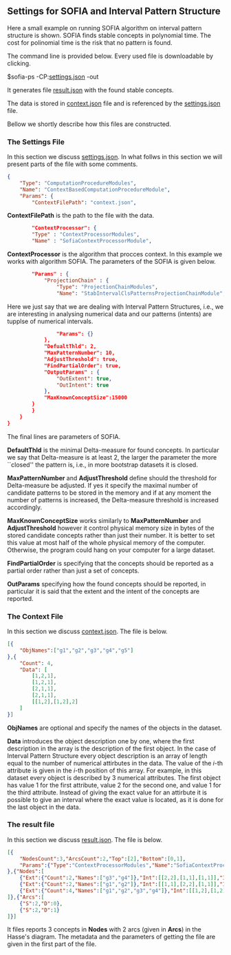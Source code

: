## Settings for SOFIA and Interval Pattern Structure

Here a small example on running SOFIA algorithm on interval pattern structure is shown. SOFIA finds stable concepts in polynomial time.
The cost for polinomial time is the risk that no pattern is found.

The command line is provided below. Every used file is downloadable by clicking.

$sofia-ps -CP:[settings.json](https://raw.githubusercontent.com/AlekseyBuzmakov/FCAPS/master/FCAPS/EXAMPLES/Sofia-IPS/settings.json)  -out

It generates file [result.json](https://raw.githubusercontent.com/AlekseyBuzmakov/FCAPS/master/FCAPS/EXAMPLES/Sofia-IPS/result.json) with the found stable concepts.

The data is stored in [context.json](https://raw.githubusercontent.com/AlekseyBuzmakov/FCAPS/master/FCAPS/EXAMPLES/Sofia-IPS/context.json) file and is referenced by the [settings.json](https://raw.githubusercontent.com/AlekseyBuzmakov/FCAPS/master/FCAPS/EXAMPLES/Sofia-IPS/settings.json) file.

Bellow we shortly describe how this files are constructed.

### The Settings File

In this section we discuss [settings.json](https://raw.githubusercontent.com/AlekseyBuzmakov/FCAPS/master/FCAPS/EXAMPLES/Sofia-IPS/settings.json). In what follws in this section we will present parts of the file with some comments.

```json
{
    "Type": "ComputationProcedureModules",
    "Name": "ContextBasedComputationProcedureModule",
    "Params": {
        "ContextFilePath": "context.json",
```

**ContextFilePath** is the path to the file with the data.

```json
        "ContextProcessor": {
		"Type" : "ContextProcessorModules",
		"Name" : "SofiaContextProcessorModule",
```
**ContextProcessor** is the algorithm that procces context. In this example we works with algorithm SOFIA. The parameters of the SOFIA is given below.

```json
		"Params" : {
			"ProjectionChain" : {	
				"Type": "ProjectionChainModules",
				"Name": "StabIntervalClsPatternsProjectionChainModule",
```

Here we just say that we are dealing with Interval Pattern Structures, i.e., we are interesting in analysing numerical data and our patterns (intents) are tupplse of numerical intervals.

```json
				"Params": {}
			},
			"DefualtThld": 2,
			"MaxPatternNumber": 10,
			"AdjustThreshold": true,
			"FindPartialOrder": true,
			"OutputParams" : {
				"OutExtent": true,
				"OutIntent": true
			},
			"MaxKnownConceptSize":15000
		}
        }
    }
}
```
The final lines are parameters of SOFIA. 


**DefaultThld** is the minimal Delta-measure for found concepts. In particular we say that Delta-measure is at least 2, the larger the parameter the more ``closed'' the pattern is, i.e., in more bootstrap datasets it is closed.

**MaxPatternNumber** and **AdjustThreshold** define should the threshold for Delta-measure be adjusted. If yes it specify the maximal number of candidate patterns to be stored in the memory and if at any moment the number of patterns is increased, the Delta-measure threshold is increased accordingly.

**MaxKnownConceptSize** works similarly to **MaxPatternNumber** and **AdjustThreshold** however it control physical memory size in bytes of the stored candidate concepts rather than just their number. It is better to set this value at most half of the whole physical memory of the computer. Otherwise, the program could hang on your computer for a large dataset.

**FindPartialOrder** is specifying that the concepts should be reported as a partial order rather than just a set of concepts.

**OutParams** specifying how the found concepts should be reported, in particular it is said that the extent and the intent of the concepts are reported.

### The Context File

In this section we discuss [context.json](https://raw.githubusercontent.com/AlekseyBuzmakov/FCAPS/master/FCAPS/EXAMPLES/Sofia-IPS/context.json). The file is below.

```json
[{
	"ObjNames":["g1","g2","g3","g4","g5"]
},{
	"Count": 4,
	"Data": [
		[1,2,1],
		[1,2,1],
		[2,1,1],
		[2,1,1],
		[[1,2],[1,2],2]
	]
}]
```
**ObjNames** are optional and specify the names of the objects in the dataset.

**Data** introduces the object description one by one, where the first description in the array is the description of the first object.
In the case of Interval Pattern Structure every object description is an array of length equal to the number of numerical attirbutes in the data. The value of the *i*-th attribute is given in the *i*-th position of this array. For example, in this dataset every object is described by 3 numerical attributes. The first object has value 1 for the first attribute, value 2 for the second one, and value 1 for the third attribute. Instead of giving the exact value for an attirbute it is possible to give an interval where the exact value is located, as it is done for the last object in the data.

### The result file
In this section we discuss [result.json](https://raw.githubusercontent.com/AlekseyBuzmakov/FCAPS/master/FCAPS/EXAMPLES/Sofia-IPS/result.json). The file is below.

```json
[{
	"NodesCount":3,"ArcsCount":2,"Top":[2],"Bottom":[0,1],
	"Params":{"Type":"ContextProcessorModules","Name":"SofiaContextProcessorModule","Params":{"Thld":2.0,"MaxPatternNumber":10,"AdjustThreshold":true,"FindPartialOrder":true,"OutputParams":{"OutExtent":true,"OutIntent":true},"ProjectionChain":{"Type":"ProjectionChainModules","Name":"StabIntervalClsPatternsProjectionChainModule","Params":{"Precisions":[1e-8,1e-8,1e-8]}}}}
},{"Nodes":[
	{"Ext":{"Count":2,"Names":["g3","g4"]},"Int":[[2,2],[1,1],[1,1]],"Interest":2},
	{"Ext":{"Count":2,"Names":["g1","g2"]},"Int":[[1,1],[2,2],[1,1]],"Interest":2},
	{"Ext":{"Count":4,"Names":["g1","g2","g3","g4"]},"Int":[[1,2],[1,2],[1,1]],"Interest":2}
]},{"Arcs":[
	{"S":2,"D":0},  
	{"S":2,"D":1}
]}]
```

It files reports 3 concepts in **Nodes** with 2 arcs (given in **Arcs**) in the Hasse's diagram. The metadata and the parameters of getting the file are given in the first part of the file.
